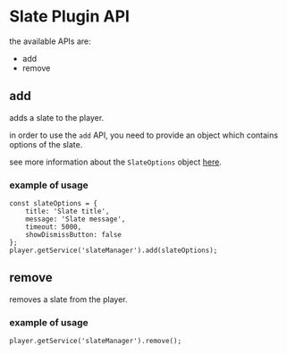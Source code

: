 # Slate Plugin API

the available APIs are:

- add
- remove

## add

adds a slate to the player.

in order to use the `add` API, you need to provide an object which contains options of the slate.

see more information about the `SlateOptions` object [here](./slate-options.md).

### example of usage

```
const slateOptions = {
    title: 'Slate title',
    message: 'Slate message',
    timeout: 5000,
    showDismissButton: false
};
player.getService('slateManager').add(slateOptions);
```

## remove

removes a slate from the player.

### example of usage

```
player.getService('slateManager').remove();
```
